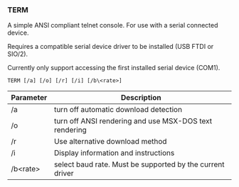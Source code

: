 ### TERM

A simple ANSI compliant telnet console.  For use with a serial connected device.

Requires a compatible serial device driver to be installed (USB FTDI or SIO/2).

Currently only support accessing the first installed serial device (COM1).

`TERM [/a] [/o] [/r] [/i] [/b\<rate>]`

|Parameter|Description|
|---|---|
|/a|turn off automatic download detection|
|/o|turn off ANSI rendering and use MSX-DOS text rendering|
|/r|Use alternative download method|
|/i|Display information and instructions|
|/b\<rate>|select baud rate.  Must be supported by the current driver|
